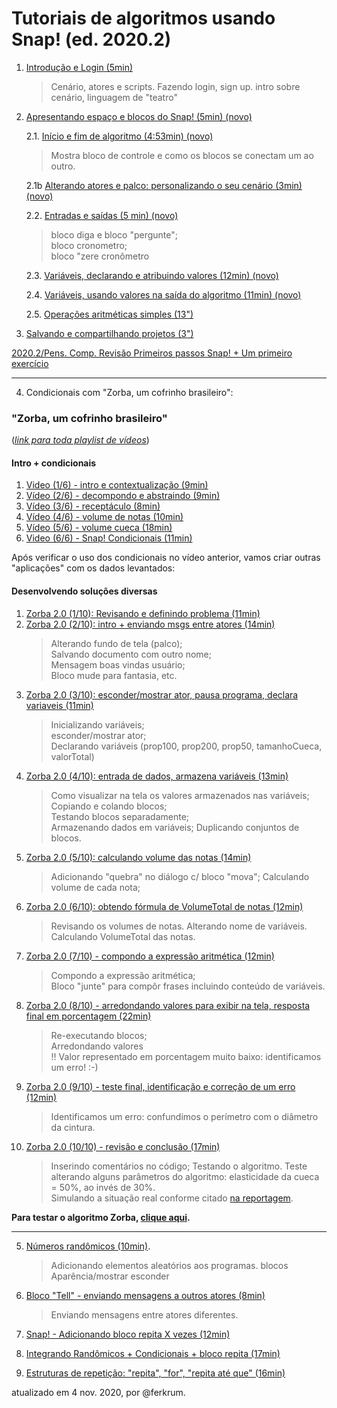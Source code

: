 # Tutoriais de algoritmos usando Snap! (ed. 2020.2)

1. [Introdução e Login (5min)](https://www.loom.com/share/e9fd905057b34b20ba76c67468e94d19) 
	> Cenário, atores e scripts.
	Fazendo login, sign up.
	intro sobre cenário, linguagem de "teatro"
	
2. [Apresentando espaço e blocos do Snap! (5min) (novo)](https://www.loom.com/share/62789835943d436da62da6253d670d99)
	
	2.1. [Início e fim de algoritmo (4:53min) (novo)](https://www.loom.com/share/d44a8b79621640749bbca68908b339a8)
	> Mostra bloco de controle e como os blocos se conectam um ao outro.
	
	2.1b [Alterando atores e palco: personalizando o seu cenário (3min) (novo)](https://www.loom.com/share/85957c0587ca43efa8710ca9cd985789)

	2.2. [Entradas e saídas (5 min) (novo)](https://www.loom.com/share/543c91ed982345248dcb3852c8949478)  
	> bloco diga   e bloco "pergunte";  
	bloco cronometro;  
	bloco "zere cronômetro  
	
	2.3. [Variáveis, declarando e atribuindo valores (12min) (novo)](https://www.loom.com/share/ed734c668ba743dd817b4158fc796182)
	
	2.4. [Variáveis, usando valores na saída do algoritmo (11min) (novo)](https://www.loom.com/share/1a920b85498c421b841bd2f85f329b98)
	
	2.5. [Operações aritméticas simples (13")](https://www.loom.com/share/85e9258b4a5b461e9be50040d9ee6197)

3. [Salvando e compartilhando projetos (3")](https://www.loom.com/share/ea0be86c99c74e9e89383ccc6cb703a4) 

[2020.2/Pens. Comp. Revisão Primeiros passos Snap! + Um primeiro exercício](https://www.loom.com/share/daa17f9815074c95842c2fd8990cacda)

<hr>

4. Condicionais com "Zorba, um cofrinho brasileiro":

### "Zorba, um cofrinho brasileiro"
(*[link para toda playlist de vídeos](https://loom.com/share/folder/4c785844b71f4678bb731948ca79f514)*)

#### Intro + condicionais

1. [Video (1/6) - intro e contextualização (9min)](https://www.loom.com/share/a3ab16f6850f48198a2708f83096dca0) 
2. [Vídeo (2/6) - decompondo e abstraindo (9min)](https://www.loom.com/share/54f3e1c7342f43be93902a2db81b67af)
3. [Vídeo (3/6) - receptáculo (8min)](https://www.loom.com/share/b41f74adae86429c9d035690b36b9b24)
4. [Vídeo (4/6) - volume de notas (10min)](https://www.loom.com/share/52a5932e8ea740b2ad1248069390bfee)
5. [Vídeo (5/6) - volume cueca (18min)](https://www.loom.com/share/3720d7c39cd648c6acd917cb30d4e4a5)
6. [Video (6/6) - Snap! Condicionais (11min)](https://www.loom.com/share/efa2573a0de04d1ba15fa359e72a1596)


Após verificar o uso dos condicionais no vídeo anterior, vamos criar outras "aplicações" com os dados levantados:

#### Desenvolvendo soluções diversas

1. [Zorba 2.0 (1/10): Revisando e definindo problema (11min)](https://www.loom.com/share/2c590c24c5494b44b1a35fd6548be028)
2. [Zorba 2.0 (2/10): intro + enviando msgs entre atores (14min)](https://www.loom.com/share/5914ed1b3b8847cab6e8f7711cfe63a0)
	> Alterando fundo de tela (palco);  
	Salvando documento com outro nome;  
	Mensagem boas vindas usuário;  
	Bloco mude para fantasia, etc.	
3. [Zorba 2.0 (3/10): esconder/mostrar ator, pausa programa, declara variaveis (11min)](https://www.loom.com/share/118a5305153643db95f84d0bb1925b42)
	> Inicializando variáveis;  
	esconder/mostrar ator;  
	Declarando variáveis (prop100, prop200, prop50, tamanhoCueca, valorTotal)
4. [Zorba 2.0 (4/10): entrada de dados, armazena variáveis (13min)](https://www.loom.com/share/f47154759e3848cf858512cace85d862)
	> Como visualizar na tela os valores armazenados nas variáveis;  
	Copiando e colando blocos;  
	Testando blocos separadamente;  
	Armazenando dados em variáveis;
	Duplicando conjuntos de blocos.
5. [Zorba 2.0 (5/10): calculando volume das notas (14min)](https://www.loom.com/share/6a2eaec911a6455a9a45896c3eea10de)
	> Adicionando "quebra" no diálogo c/ bloco "mova";
	Calculando volume de cada nota;
6. [Zorba 2.0 (6/10): obtendo fórmula de VolumeTotal de notas (12min)](https://www.loom.com/share/a2c85bd1f33e48ca8e2ad9256d6515c8)
	> Revisando os volumes de notas.
	Alterando nome de variáveis.
	Calculando VolumeTotal das notas.
7. [Zorba 2.0 (7/10) - compondo a expressão aritmética (12min)](https://www.loom.com/share/a9d730fb3b4841019a33299859f8a39f)
	>  Compondo a expressão aritmética;  
	Bloco "junte" para compôr frases incluindo conteúdo de variáveis.
8. [Zorba 2.0 (8/10) - arredondando valores para exibir na tela, resposta final em porcentagem (22min)](https://www.loom.com/share/1061df8d6673440cb34e01431de38ec5)
	> Re-executando blocos;  
	Arredondando valores  
	!! Valor representado em porcentagem muito baixo: identificamos um erro! :-)
9. [Zorba 2.0 (9/10) - teste final, identificação e correção de um erro (12min)](https://www.loom.com/share/57bfb2413bb04c4caa3557189167f619)
	> Identificamos um erro: confundimos o perímetro com o diâmetro da cintura.
10. [Zorba 2.0 (10/10) - revisão e conclusão (17min)](https://www.loom.com/share/d40476f8ab224fafa361415145fc2499)
	> Inserindo comentários no código; 
	Testando o algoritmo.
	Teste alterando alguns parâmetros do algoritmo: elasticidade da cueca = 50%, ao invés de 30%.  
	Simulando a situação real conforme citado [na reportagem](https://g1.globo.com/rr/roraima/noticia/2020/10/15/senador-tinha-r-33-mil-na-cueca-delegado-desconfiou-ao-ver-volume-retangular-na-parte-traseira.ghtml).

**Para testar o algoritmo Zorba, [clique aqui](https://snap.berkeley.edu/project?user=ferkrum&project=Zorba%2C%20um%20cofrinho%20brasileiro).**
	
<hr>





5. [Números randômicos (10min)](https://www.loom.com/share/e0ccf8a10980484290ad70dbceb5e2ff).  
	> Adicionando elementos aleatórios aos programas. 
	> blocos Aparência/mostrar esconder

6. [Bloco "Tell" - enviando mensagens a outros atores (8min)](https://www.loom.com/share/f385752f8769482fac749034abb1783e)
	> Enviando mensagens entre atores diferentes.
	
7. [Snap! - Adicionando bloco repita X vezes (12min)](https://www.loom.com/share/422154bc587f43778358fffdb0f9a1f1)
	> 
 
8. [Integrando Randômicos + Condicionais + bloco repita (17min)](https://www.loom.com/share/7cb847e890694ef8869fe196bbd541d6)

9. [Estruturas de repetição: "repita", "for", "repita até que" (16min)](https://www.loom.com/share/9907e37762f04f6fada544be64109a57)






atualizado em 4 nov. 2020, por @ferkrum.
